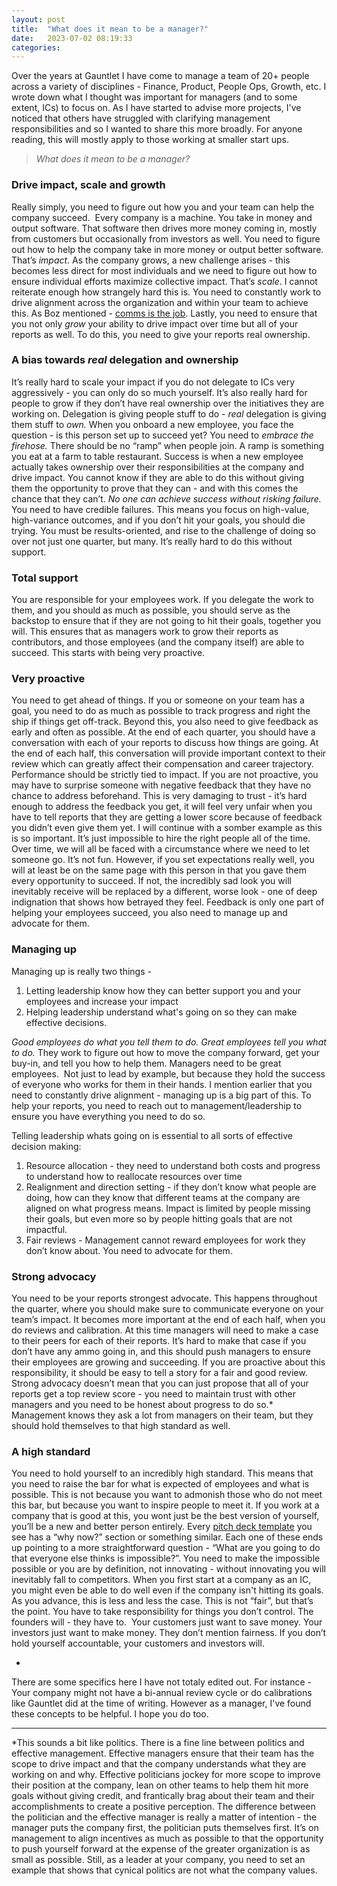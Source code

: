 ```yaml
---
layout: post
title:  "What does it mean to be a manager?"
date:   2023-07-02 08:19:33
categories:
---
```


Over the years at Gauntlet I have come to manage a team of 20+ people across a variety of disciplines - Finance, Product, People Ops, Growth, etc. I wrote down what I thought was important for managers (and to some extent, ICs) to focus on.  As I have started to advise more projects, I've noticed that others have struggled with clarifying management responsibilities and so I wanted to share this more broadly. For anyone reading, this will mostly apply to those working at smaller start ups. 

> *What does it mean to be a manager?*  

### Drive impact, scale and growth

Really simply, you need to figure out how you and your team can help the company succeed.  Every company is a machine. You take in money and output software. That software then drives more money coming in, mostly from customers but occasionally from investors as well. You need to figure out how to help the company take in more money or output better software. That’s *impact*. As the company grows, a new challenge arises - this becomes less direct for most individuals and we need to figure out how to ensure individual efforts maximize collective impact. That’s *scale*. I cannot reiterate enough how strangely hard this is. You need to constantly work to drive alignment across the organization and within your team to achieve this. As Boz mentioned - [comms is the job](https://boz.com/articles/communication-is-the-job). Lastly, you need to ensure that you not only *grow* your ability to drive impact over time but all of your reports as well. To do this, you need to give your reports real ownership.

### A bias towards *real* delegation and ownership

It’s really hard to scale your impact if you do not delegate to ICs very aggressively - you can only do so much yourself. It’s also really hard for people to grow if they don’t have real ownership over the initiatives they are working on. Delegation is giving people stuff to do - *real* delegation is giving them stuff to *own.* When you onboard a new employee, you face the question - is this person set up to succeed yet? You need to *embrace the firehose.* There should be no “ramp” when people join. A ramp is something you eat at a farm to table restaurant. Success is when a new employee actually takes ownership over their responsibilities at the company and drive impact. You cannot know if they are able to do this without giving them the opportunity to prove that they can - and with this comes the chance that they can’t. *No one can achieve success without risking failure.*  You need to have credible failures. This means you focus on high-value, high-variance outcomes, and if you don’t hit your goals, you should die trying. You must be results-oriented, and rise to the challenge of doing so over not just one quarter, but many. It’s really hard to do this without support.

### Total support 

You are responsible for your employees work. If you delegate the work to them, and you should as much as possible, you should serve as the backstop to ensure that if they are not going to hit their goals, together you will. This ensures that as managers work to grow their reports as contributors, and those employees (and the company itself) are able to succeed. This starts with being very proactive. 

### Very proactive

You need to get ahead of things. If you or someone on your team has a goal, you need to do as much as possible to track progress and right the ship if things get off-track. Beyond this, you also need to give feedback as early and often as possible. At the end of each quarter, you should have a conversation with each of your reports to discuss how things are going. At the end of each half, this conversation will provide important context to their review which can greatly affect their compensation and career trajectory. Performance should be strictly tied to impact. If you are not proactive, you may have to surprise someone with negative feedback that they have no chance to address beforehand. This is very damaging to trust - it’s hard enough to address the feedback you get, it will feel very unfair when you have to tell reports that they are getting a lower score because of feedback you didn’t even give them yet. I will continue with a somber example as this is so important. It’s just impossible to hire the right people all of the time. Over time, we will all be faced with a circumstance where we need to let someone go. It’s not fun. However, if you set expectations really well, you will at least be on the same page with this person in that you gave them every opportunity to succeed. If not, the incredibly sad look you will inevitably receive will be replaced by a different, worse look - one of deep indignation that shows how betrayed they feel. Feedback is only one part of helping your employees succeed, you also need to manage up and advocate for them. 

### Managing up

Managing up is really two things -

1. Letting leadership know how they can better support you and your employees and increase your impact
2. Helping leadership understand what's going on so they can make effective decisions.

*Good employees do what you tell them to do. Great employees tell you what to do.* They work to figure out how to move the company forward, get your buy-in, and tell you how to help them. Managers need to be great employees.  Not just to lead by example, but because they hold the success of everyone who works for them in their hands. I mention earlier that you need to constantly drive alignment - managing up is a big part of this. To help your reports, you need to reach out to management/leadership to ensure you have everything you need to do so.

Telling leadership whats going on is essential to all sorts of effective decision making:

1. Resource allocation - they need to understand both costs and progress to understand how to reallocate resources over time
2. Realignment and direction setting - if they don’t know what people are doing, how can they know that different teams at the company are aligned on what progress means. Impact is limited by people missing their goals, but even more so by people hitting goals that are not impactful.
3. Fair reviews - Management cannot reward employees for work they don’t know about. You need to advocate for them. 

### Strong advocacy

You need to be your reports strongest advocate. This happens throughout the quarter, where you should make sure to communicate everyone on your team’s impact. It becomes more important at the end of each half, when you do reviews and calibration. At this time managers will need to make a case to their peers for each of their reports. It’s hard to make that case if you don’t have any ammo going in, and this should push managers to ensure their employees are growing and succeeding. If you are proactive about this responsibility, it should be easy to tell a story for a fair and good review. Strong advocacy doesn’t mean that you can just propose that all of your reports get a top review score - you need to maintain trust with other managers and you need to be honest about progress to do so.*  Management knows they ask a lot from managers on their team, but they should hold themselves to that high standard as well.

### A high standard

You need to hold yourself to an incredibly high standard. This means that you need to raise the bar for what is expected of employees and what is possible. This is not because you want to admonish those who do not meet this bar, but because you want to inspire people to meet it. If you work at a company that is good at this, you wont just be the best version of yourself, you’ll be a new and better person entirely. Every [pitch deck template](https://articles.sequoiacap.com/writing-a-business-plan) you see has a “why now?” section or something similar. Each one of these ends up pointing to a more straightforward question - “What are you going to do that everyone else thinks is impossible?”. You need to make the impossible possible or you are by definition, not innovating - without innovating you will inevitably fall to competitors. When you first start at a company as an IC, you might even be able to do well even if the company isn't hitting its goals. As you advance, this is less and less the case. This is not “fair”, but that’s the point. You have to take responsibility for things you don’t control. The founders  will - they have to.  Your customers just want to save money. Your investors just want to make money. They don’t mention fairness. If you don’t hold yourself accountable, your customers and investors will. 


-
<p></p>

There are some specifics here I have not totaly edited out. For instance - Your company might not have a bi-annual review cycle or do calibrations like Gauntlet did at the time of writing. However as a manager, I've found these concepts to be helpful. I hope you do too. 

---
<p></p>

*This sounds a bit like politics. There is a fine line between politics and effective management. Effective managers ensure that their team has the scope to drive impact and that the company understands what they are working on and why. Effective politicians jockey for more scope to improve their position at the company, lean on other teams to help them hit more goals without giving credit, and frantically brag about their team and their accomplishments to create a positive perception. The difference between the politician and the effective manager is really a matter of intention - the manager puts the company first, the politician puts themselves first. It’s on management to align incentives as much as possible to that the opportunity to push yourself forward at the expense of the greater organization is as small as possible. Still, as a leader at your company, you need to set an example that shows that cynical politics are not what the company values. 
